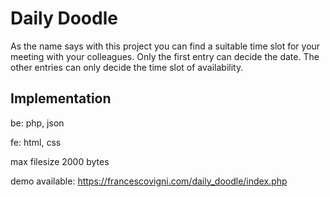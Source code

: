 # Daily Doodle
As the name says with this project you can find a suitable time slot for your meeting with your colleagues.
Only the first entry can decide the date.
The other entries can only decide the time slot of availability.

## Implementation
be: php, json

fe: html, css

max filesize 2000 bytes

demo available:
https://francescovigni.com/daily_doodle/index.php
